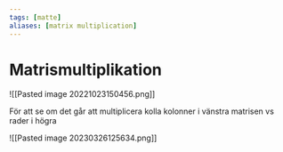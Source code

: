 ```yaml
---
tags: [matte]
aliases: [matrix multiplication]
---
```

# Matrismultiplikation 
![[Pasted image 20221023150456.png]]

För att se om det går att multiplicera kolla kolonner i vänstra matrisen vs rader i högra

![[Pasted image 20230326125634.png]]